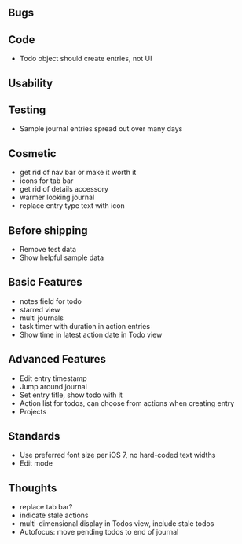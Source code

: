 Bugs
----

Code
----
* Todo object should create entries, not UI

Usability
---------

Testing
-------
* Sample journal entries spread out over many days

Cosmetic
--------
* get rid of nav bar or make it worth it
* icons for tab bar
* get rid of details accessory
* warmer looking journal
* replace entry type text with icon

Before shipping
---------------
* Remove test data
* Show helpful sample data

Basic Features
--------------
* notes field for todo
* starred view
* multi journals
* task timer with duration in action entries
* Show time in latest action date in Todo view

Advanced Features
-----------------
* Edit entry timestamp
* Jump around journal
* Set entry title, show todo with it
* Action list for todos, can choose from actions when creating entry
* Projects

Standards
---------
* Use preferred font size per iOS 7, no hard-coded text widths
* Edit mode

Thoughts
--------
* replace tab bar?
* indicate stale actions
* multi-dimensional display in Todos view, include stale todos
* Autofocus: move pending todos to end of journal
